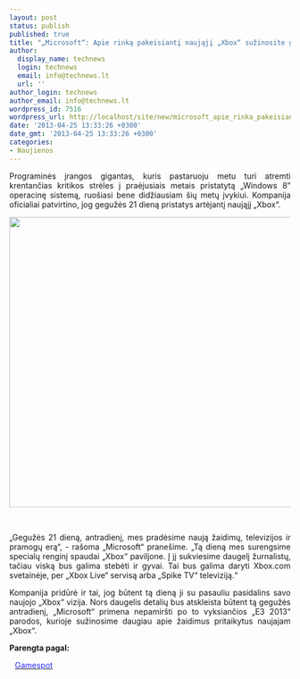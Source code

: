 ```yaml
---
layout: post
status: publish
published: true
title: "„Microsoft“: Apie rinką pakeisiantį naująjį „Xbox“ sužinosite gegužės 21 dieną"
author:
  display_name: technews
  login: technews
  email: info@technews.lt
  url: ''
author_login: technews
author_email: info@technews.lt
wordpress_id: 7516
wordpress_url: http://localhost/site/new/microsoft_apie_rinka_pakeisianti_naujaji_xbox_suzinosite_geguzes_21_diena/
date: '2013-04-25 13:33:26 +0300'
date_gmt: '2013-04-25 13:33:26 +0300'
categories:
- Naujienos
---
```

<p style="text-align:justify">Programinės įrangos gigantas, kuris pastaruoju metu turi atremti krentančias kritikos strėles į praėjusiais metais pristatytą „Windows 8” operacinę sistemą, ruošiasi bene didžiausiam šių metų įvykiui. Kompanija oficialiai patvirtino, jog gegužės 21 dieną pristatys artėjantį naująjį „Xbox“.</p>
<p style="text-align:center"> <a target="blank" href="http://www.technologijos.lt/upload/image/n/technologijos/it/S-32726/xbox3.jpg"><img alt="" src="http://www.technologijos.lt/upload/image/n/technologijos/it/S-32726/1-xbox3.jpg" style="width: 520px;" /></a></p>
<div style="text-align:center"> <strong></strong><br/><em></em></div>
<div style="text-align:justify"><!--[if gte mso 9]><![endif]--></p>
<p><span>&bdquo;Gegužės 21 dieną, antradienį, mes pradėsime naują žaidimų, televizijos ir pramogų erą&ldquo;, - rašoma &bdquo;Microsoft&ldquo; pranešime. &bdquo;Tą dieną mes surengsime specialų renginį spaudai &bdquo;Xbox&ldquo; paviljone. Į jį sukviesime daugelį žurnalistų, tačiau viską bus galima stebėti ir gyvai. Tai bus galima daryti Xbox.com svetainėje, per &bdquo;Xbox Live&ldquo; servisą arba &bdquo;Spike TV&ldquo; televiziją.&ldquo;</span></p>
<p><span>Kompanija pridūrė ir tai, jog būtent tą dieną ji su pasauliu pasidalins savo naujojo &bdquo;Xbox&ldquo; vizija. Nors daugelis detalių bus atskleista būtent tą gegužės antradienį, &bdquo;Microsoft&ldquo; primena nepamiršti po to vyksiančios &bdquo;E3 2013&ldquo; parodos, kurioje sužinosime daugiau apie žaidimus pritaikytus naujajam &bdquo;Xbox&ldquo;.</span></p>
</div>
<p><strong>Parengta pagal:</strong></p>
<p style="margin:0px 0px 0px 10px"><a target="blank" href="http://www.gamespot.com/news/xbox-720-reveal-event-may-21-6407476"><span style="color:#2E2EFE">Gamespot</span></a></p>
